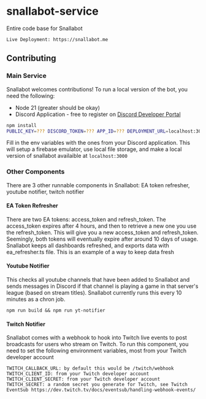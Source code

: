 # snallabot-service

Entire code base for Snallabot

```
Live Deployment: https://snallabot.me
```

## Contributing

### Main Service

Snallabot welcomes contributions! To run a local version of the bot, you need the following:
- Node 21 (greater should be okay)
- Discord Application - free to register on [Discord Developer Portal](https://discord.com/developers/applications)

```sh
npm install
PUBLIC_KEY=??? DISCORD_TOKEN=??? APP_ID=??? DEPLOYMENT_URL=localhost:3000 npm run dev
```

Fill in the env variables with the ones from your Discord application. This will setup a firebase emulator, use local file storage, and make a local version of snallabot availaible at `localhost:3000`

### Other Components

There are 3 other runnable components in Snallabot: EA token refresher, youtube notifier, twitch notifier

#### EA Token Refresher

There are two EA tokens: access_token and refresh_token. The access_token expires after 4 hours, and then to retrieve a new one you use the refresh_token. This will give you a new access_token and refresh_token. Seemingly, both tokens will eventually expire after around 10 days of usage. Snallabot keeps all dashboards refreshed, and exports data with ea_refresher.ts file. This is an example of a way to keep data fresh

#### Youtube Notifier

This checks all youtube channels that have been added to Snallabot and sends messages in Discord if that channel is playing a game in that server's league (based on stream titles). Snallabot currently runs this every 10 minutes as a chron job.

```
npm run build && npm run yt-notifier
```

#### Twitch Notifier

Snallabot comes with a webhook to hook into Twitch live events to post broadcasts for users who stream on Twitch. To run this component, you need to set the following environment variables, most from your Twitch developer account

```
TWITCH_CALLBACK_URL: by default this would be /twitch/webhook
TWITCH_CLIENT_ID: from your Twitch developer account
TWITCH_CLIENT_SECRET: from your Twitch developer account
TWITCH_SECRET: a random secret you generate for Twitch, see Twitch EventSub https://dev.twitch.tv/docs/eventsub/handling-webhook-events/
```